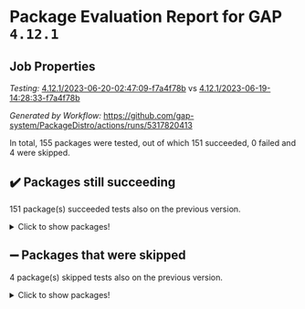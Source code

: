 # Package Evaluation Report for GAP `4.12.1`

## Job Properties

*Testing:* [4.12.1/2023-06-20-02:47:09-f7a4f78b](https://github.com/gap-system/PackageDistro/blob/data/reports/4.12.1/2023-06-20-02:47:09-f7a4f78b) vs [4.12.1/2023-06-19-14:28:33-f7a4f78b](https://github.com/gap-system/PackageDistro/blob/data/reports/4.12.1/2023-06-19-14:28:33-f7a4f78b)

*Generated by Workflow:* https://github.com/gap-system/PackageDistro/actions/runs/5317820413

In total, 155 packages were tested, out of which 151 succeeded, 0 failed and 4 were skipped.

## :heavy_check_mark: Packages still succeeding

151 package(s) succeeded tests also on the previous version.
<details><summary>Click to show packages!</summary>

- 4ti2interface 2023.02-04 [(success)](https://github.com/gap-system/PackageDistro/actions/runs/5317820413/jobs/9628857323)
- ace 5.6.2 [(success)](https://github.com/gap-system/PackageDistro/actions/runs/5317820413/jobs/9628857433)
- aclib 1.3.2 [(success)](https://github.com/gap-system/PackageDistro/actions/runs/5317820413/jobs/9628857516)
- agt 0.3.1 [(success)](https://github.com/gap-system/PackageDistro/actions/runs/5317820413/jobs/9628857597)
- alnuth 3.2.1 [(success)](https://github.com/gap-system/PackageDistro/actions/runs/5317820413/jobs/9628857676)
- anupq 3.3.0 [(success)](https://github.com/gap-system/PackageDistro/actions/runs/5317820413/jobs/9628857771)
- atlasrep 2.1.6 [(success)](https://github.com/gap-system/PackageDistro/actions/runs/5317820413/jobs/9628857851)
- autodoc 2023.06.19 [(success)](https://github.com/gap-system/PackageDistro/actions/runs/5317820413/jobs/9628857917)
- automata 1.15 [(success)](https://github.com/gap-system/PackageDistro/actions/runs/5317820413/jobs/9628857994)
- automgrp 1.3.2 [(success)](https://github.com/gap-system/PackageDistro/actions/runs/5317820413/jobs/9628858076)
- autpgrp 1.11 [(success)](https://github.com/gap-system/PackageDistro/actions/runs/5317820413/jobs/9628858162)
- cap 2023.06-03 [(success)](https://github.com/gap-system/PackageDistro/actions/runs/5317820413/jobs/9628858270)
- caratinterface 2.3.5 [(success)](https://github.com/gap-system/PackageDistro/actions/runs/5317820413/jobs/9628858359)
- cddinterface 2022.11.01 [(success)](https://github.com/gap-system/PackageDistro/actions/runs/5317820413/jobs/9628858436)
- circle 1.6.6 [(success)](https://github.com/gap-system/PackageDistro/actions/runs/5317820413/jobs/9628858540)
- classicpres 1.22 [(success)](https://github.com/gap-system/PackageDistro/actions/runs/5317820413/jobs/9628858635)
- cohomolo 1.6.11 [(success)](https://github.com/gap-system/PackageDistro/actions/runs/5317820413/jobs/9628858723)
- congruence 1.2.5 [(success)](https://github.com/gap-system/PackageDistro/actions/runs/5317820413/jobs/9628858809)
- corelg 1.56 [(success)](https://github.com/gap-system/PackageDistro/actions/runs/5317820413/jobs/9628858897)
- crime 1.6 [(success)](https://github.com/gap-system/PackageDistro/actions/runs/5317820413/jobs/9628858977)
- crisp 1.4.6 [(success)](https://github.com/gap-system/PackageDistro/actions/runs/5317820413/jobs/9628859045)
- crypting 0.10.4 [(success)](https://github.com/gap-system/PackageDistro/actions/runs/5317820413/jobs/9628859107)
- cryst 4.1.26 [(success)](https://github.com/gap-system/PackageDistro/actions/runs/5317820413/jobs/9628859176)
- crystcat 1.1.10 [(success)](https://github.com/gap-system/PackageDistro/actions/runs/5317820413/jobs/9628859245)
- ctbllib 1.3.6 [(success)](https://github.com/gap-system/PackageDistro/actions/runs/5317820413/jobs/9628859315)
- cubefree 1.19 [(success)](https://github.com/gap-system/PackageDistro/actions/runs/5317820413/jobs/9628859422)
- curlinterface 2.3.2 [(success)](https://github.com/gap-system/PackageDistro/actions/runs/5317820413/jobs/9628859583)
- cvec 2.8.1 [(success)](https://github.com/gap-system/PackageDistro/actions/runs/5317820413/jobs/9628859652)
- datastructures 0.3.0 [(success)](https://github.com/gap-system/PackageDistro/actions/runs/5317820413/jobs/9628859761)
- deepthought 1.0.6 [(success)](https://github.com/gap-system/PackageDistro/actions/runs/5317820413/jobs/9628859828)
- design 1.8 [(success)](https://github.com/gap-system/PackageDistro/actions/runs/5317820413/jobs/9628859894)
- difsets 2.3.1 [(success)](https://github.com/gap-system/PackageDistro/actions/runs/5317820413/jobs/9628859972)
- digraphs 1.6.2 [(success)](https://github.com/gap-system/PackageDistro/actions/runs/5317820413/jobs/9628860054)
- edim 1.3.7 [(success)](https://github.com/gap-system/PackageDistro/actions/runs/5317820413/jobs/9628860124)
- example 4.3.4 [(success)](https://github.com/gap-system/PackageDistro/actions/runs/5317820413/jobs/9628860196)
- examplesforhomalg 2023.02-04 [(success)](https://github.com/gap-system/PackageDistro/actions/runs/5317820413/jobs/9628860268)
- factint 1.6.3 [(success)](https://github.com/gap-system/PackageDistro/actions/runs/5317820413/jobs/9628860356)
- ferret 1.0.9 [(success)](https://github.com/gap-system/PackageDistro/actions/runs/5317820413/jobs/9628860429)
- fga 1.5.0 [(success)](https://github.com/gap-system/PackageDistro/actions/runs/5317820413/jobs/9628860503)
- fining 1.5.5 [(success)](https://github.com/gap-system/PackageDistro/actions/runs/5317820413/jobs/9628860582)
- float 1.0.3 [(success)](https://github.com/gap-system/PackageDistro/actions/runs/5317820413/jobs/9628860659)
- format 1.4.3 [(success)](https://github.com/gap-system/PackageDistro/actions/runs/5317820413/jobs/9628860732)
- forms 1.2.9 [(success)](https://github.com/gap-system/PackageDistro/actions/runs/5317820413/jobs/9628860822)
- fplsa 1.2.6 [(success)](https://github.com/gap-system/PackageDistro/actions/runs/5317820413/jobs/9628860905)
- fr 2.4.12 [(success)](https://github.com/gap-system/PackageDistro/actions/runs/5317820413/jobs/9628860988)
- francy 2.0.3 [(success)](https://github.com/gap-system/PackageDistro/actions/runs/5317820413/jobs/9628861065)
- fwtree 1.3 [(success)](https://github.com/gap-system/PackageDistro/actions/runs/5317820413/jobs/9628861130)
- gapdoc 1.6.6 [(success)](https://github.com/gap-system/PackageDistro/actions/runs/5317820413/jobs/9628861200)
- gauss 2023.02-04 [(success)](https://github.com/gap-system/PackageDistro/actions/runs/5317820413/jobs/9628861280)
- gaussforhomalg 2023.02-04 [(success)](https://github.com/gap-system/PackageDistro/actions/runs/5317820413/jobs/9628861342)
- gbnp 1.0.5 [(success)](https://github.com/gap-system/PackageDistro/actions/runs/5317820413/jobs/9628861409)
- generalizedmorphismsforcap 2023.03-01 [(success)](https://github.com/gap-system/PackageDistro/actions/runs/5317820413/jobs/9628861489)
- genss 1.6.8 [(success)](https://github.com/gap-system/PackageDistro/actions/runs/5317820413/jobs/9628861554)
- gradedmodules 2023.02-04 [(success)](https://github.com/gap-system/PackageDistro/actions/runs/5317820413/jobs/9628861640)
- gradedringforhomalg 2023.02-04 [(success)](https://github.com/gap-system/PackageDistro/actions/runs/5317820413/jobs/9628861737)
- grape 4.9.0 [(success)](https://github.com/gap-system/PackageDistro/actions/runs/5317820413/jobs/9628861823)
- groupoids 1.73 [(success)](https://github.com/gap-system/PackageDistro/actions/runs/5317820413/jobs/9628861907)
- grpconst 2.6.4 [(success)](https://github.com/gap-system/PackageDistro/actions/runs/5317820413/jobs/9628861997)
- guarana 0.96.3 [(success)](https://github.com/gap-system/PackageDistro/actions/runs/5317820413/jobs/9628862096)
- guava 3.18 [(success)](https://github.com/gap-system/PackageDistro/actions/runs/5317820413/jobs/9628862175)
- hap 1.56 [(success)](https://github.com/gap-system/PackageDistro/actions/runs/5317820413/jobs/9628862268)
- hapcryst 0.1.15 [(success)](https://github.com/gap-system/PackageDistro/actions/runs/5317820413/jobs/9628862345)
- hecke 1.5.3 [(success)](https://github.com/gap-system/PackageDistro/actions/runs/5317820413/jobs/9628862434)
- help 3.5 [(success)](https://github.com/gap-system/PackageDistro/actions/runs/5317820413/jobs/9628862511)
- homalg 2023.02-05 [(success)](https://github.com/gap-system/PackageDistro/actions/runs/5317820413/jobs/9628862600)
- homalgtocas 2023.02-04 [(success)](https://github.com/gap-system/PackageDistro/actions/runs/5317820413/jobs/9628862681)
- idrel 2.45 [(success)](https://github.com/gap-system/PackageDistro/actions/runs/5317820413/jobs/9628862777)
- images 1.3.1 [(success)](https://github.com/gap-system/PackageDistro/actions/runs/5317820413/jobs/9628862871)
- intpic 0.3.0 [(success)](https://github.com/gap-system/PackageDistro/actions/runs/5317820413/jobs/9628862961)
- io 4.8.1 [(success)](https://github.com/gap-system/PackageDistro/actions/runs/5317820413/jobs/9628863064)
- io_forhomalg 2023.02-04 [(success)](https://github.com/gap-system/PackageDistro/actions/runs/5317820413/jobs/9628863157)
- irredsol 1.4.4 [(success)](https://github.com/gap-system/PackageDistro/actions/runs/5317820413/jobs/9628863262)
- json 2.1.1 [(success)](https://github.com/gap-system/PackageDistro/actions/runs/5317820413/jobs/9628863393)
- jupyterkernel 1.5.0 [(success)](https://github.com/gap-system/PackageDistro/actions/runs/5317820413/jobs/9628863482)
- jupyterviz 1.5.6 [(success)](https://github.com/gap-system/PackageDistro/actions/runs/5317820413/jobs/9628863597)
- kan 1.35 [(success)](https://github.com/gap-system/PackageDistro/actions/runs/5317820413/jobs/9628863711)
- kbmag 1.5.11 [(success)](https://github.com/gap-system/PackageDistro/actions/runs/5317820413/jobs/9628863816)
- laguna 3.9.6 [(success)](https://github.com/gap-system/PackageDistro/actions/runs/5317820413/jobs/9628863917)
- liealgdb 2.2.1 [(success)](https://github.com/gap-system/PackageDistro/actions/runs/5317820413/jobs/9628864037)
- liepring 2.8 [(success)](https://github.com/gap-system/PackageDistro/actions/runs/5317820413/jobs/9628864163)
- liering 2.4.2 [(success)](https://github.com/gap-system/PackageDistro/actions/runs/5317820413/jobs/9628864267)
- linearalgebraforcap 2023.06-02 [(success)](https://github.com/gap-system/PackageDistro/actions/runs/5317820413/jobs/9628864397)
- localizeringforhomalg 2023.02-04 [(success)](https://github.com/gap-system/PackageDistro/actions/runs/5317820413/jobs/9628864525)
- loops 3.4.3 [(success)](https://github.com/gap-system/PackageDistro/actions/runs/5317820413/jobs/9628864674)
- lpres 1.0.3 [(success)](https://github.com/gap-system/PackageDistro/actions/runs/5317820413/jobs/9628864789)
- majoranaalgebras 1.5.1 [(success)](https://github.com/gap-system/PackageDistro/actions/runs/5317820413/jobs/9628864893)
- mapclass 1.4.6 [(success)](https://github.com/gap-system/PackageDistro/actions/runs/5317820413/jobs/9628864983)
- matgrp 0.70 [(success)](https://github.com/gap-system/PackageDistro/actions/runs/5317820413/jobs/9628865085)
- matricesforhomalg 2023.02-04 [(success)](https://github.com/gap-system/PackageDistro/actions/runs/5317820413/jobs/9628865192)
- modisom 2.5.4 [(success)](https://github.com/gap-system/PackageDistro/actions/runs/5317820413/jobs/9628865315)
- modulepresentationsforcap 2023.06-02 [(success)](https://github.com/gap-system/PackageDistro/actions/runs/5317820413/jobs/9628865439)
- modules 2023.02-04 [(success)](https://github.com/gap-system/PackageDistro/actions/runs/5317820413/jobs/9628865543)
- monoidalcategories 2023.05-03 [(success)](https://github.com/gap-system/PackageDistro/actions/runs/5317820413/jobs/9628865651)
- nconvex 2022.09-01 [(success)](https://github.com/gap-system/PackageDistro/actions/runs/5317820413/jobs/9628865769)
- nilmat 1.4.2 [(success)](https://github.com/gap-system/PackageDistro/actions/runs/5317820413/jobs/9628865861)
- nock 1.5 [(success)](https://github.com/gap-system/PackageDistro/actions/runs/5317820413/jobs/9628865971)
- normalizinterface 1.3.6 [(success)](https://github.com/gap-system/PackageDistro/actions/runs/5317820413/jobs/9628866047)
- nq 2.5.10 [(success)](https://github.com/gap-system/PackageDistro/actions/runs/5317820413/jobs/9628866148)
- numericalsgps 1.3.1 [(success)](https://github.com/gap-system/PackageDistro/actions/runs/5317820413/jobs/9628866265)
- openmath 11.5.3 [(success)](https://github.com/gap-system/PackageDistro/actions/runs/5317820413/jobs/9628866365)
- orb 4.9.0 [(success)](https://github.com/gap-system/PackageDistro/actions/runs/5317820413/jobs/9628866469)
- packagemanager 1.4.1 [(success)](https://github.com/gap-system/PackageDistro/actions/runs/5317820413/jobs/9628866573)
- patternclass 2.4.3 [(success)](https://github.com/gap-system/PackageDistro/actions/runs/5317820413/jobs/9628866660)
- permut 2.0.4 [(success)](https://github.com/gap-system/PackageDistro/actions/runs/5317820413/jobs/9628867724)
- polenta 1.3.10 [(success)](https://github.com/gap-system/PackageDistro/actions/runs/5317820413/jobs/9628867834)
- polymaking 0.8.6 [(success)](https://github.com/gap-system/PackageDistro/actions/runs/5317820413/jobs/9628867925)
- primgrp 3.4.4 [(success)](https://github.com/gap-system/PackageDistro/actions/runs/5317820413/jobs/9628868035)
- profiling 2.5.2 [(success)](https://github.com/gap-system/PackageDistro/actions/runs/5317820413/jobs/9628868113)
- qpa 1.34 [(success)](https://github.com/gap-system/PackageDistro/actions/runs/5317820413/jobs/9628868200)
- quagroup 1.8.3 [(success)](https://github.com/gap-system/PackageDistro/actions/runs/5317820413/jobs/9628868303)
- radiroot 2.9 [(success)](https://github.com/gap-system/PackageDistro/actions/runs/5317820413/jobs/9628868389)
- rcwa 4.7.1 [(success)](https://github.com/gap-system/PackageDistro/actions/runs/5317820413/jobs/9628868458)
- rds 1.8 [(success)](https://github.com/gap-system/PackageDistro/actions/runs/5317820413/jobs/9628868547)
- recog 1.4.2 [(success)](https://github.com/gap-system/PackageDistro/actions/runs/5317820413/jobs/9628868640)
- repndecomp 1.3.0 [(success)](https://github.com/gap-system/PackageDistro/actions/runs/5317820413/jobs/9628868744)
- repsn 3.1.1 [(success)](https://github.com/gap-system/PackageDistro/actions/runs/5317820413/jobs/9628868854)
- resclasses 4.7.3 [(success)](https://github.com/gap-system/PackageDistro/actions/runs/5317820413/jobs/9628868952)
- ringsforhomalg 2023.02-05 [(success)](https://github.com/gap-system/PackageDistro/actions/runs/5317820413/jobs/9628869042)
- sco 2023.02-04 [(success)](https://github.com/gap-system/PackageDistro/actions/runs/5317820413/jobs/9628869155)
- scscp 2.4.1 [(success)](https://github.com/gap-system/PackageDistro/actions/runs/5317820413/jobs/9628869259)
- semigroups 5.2.1 [(success)](https://github.com/gap-system/PackageDistro/actions/runs/5317820413/jobs/9628869395)
- sglppow 2.3 [(success)](https://github.com/gap-system/PackageDistro/actions/runs/5317820413/jobs/9628869497)
- sgpviz 0.999.5 [(success)](https://github.com/gap-system/PackageDistro/actions/runs/5317820413/jobs/9628869606)
- simpcomp 2.1.14 [(success)](https://github.com/gap-system/PackageDistro/actions/runs/5317820413/jobs/9628869694)
- singular 2023.02.09 [(success)](https://github.com/gap-system/PackageDistro/actions/runs/5317820413/jobs/9628869791)
- sl2reps 1.1 [(success)](https://github.com/gap-system/PackageDistro/actions/runs/5317820413/jobs/9628869880)
- sla 1.5.3 [(success)](https://github.com/gap-system/PackageDistro/actions/runs/5317820413/jobs/9628869979)
- smallgrp 1.5.3 [(success)](https://github.com/gap-system/PackageDistro/actions/runs/5317820413/jobs/9628870066)
- smallsemi 0.6.13 [(success)](https://github.com/gap-system/PackageDistro/actions/runs/5317820413/jobs/9628870156)
- sonata 2.9.6 [(success)](https://github.com/gap-system/PackageDistro/actions/runs/5317820413/jobs/9628870244)
- sophus 1.27 [(success)](https://github.com/gap-system/PackageDistro/actions/runs/5317820413/jobs/9628870337)
- spinsym 1.5.2 [(success)](https://github.com/gap-system/PackageDistro/actions/runs/5317820413/jobs/9628870418)
- standardff 0.9.4 [(success)](https://github.com/gap-system/PackageDistro/actions/runs/5317820413/jobs/9628870506)
- symbcompcc 1.3.2 [(success)](https://github.com/gap-system/PackageDistro/actions/runs/5317820413/jobs/9628870585)
- thelma 1.3 [(success)](https://github.com/gap-system/PackageDistro/actions/runs/5317820413/jobs/9628870667)
- tomlib 1.2.9 [(success)](https://github.com/gap-system/PackageDistro/actions/runs/5317820413/jobs/9628870732)
- toolsforhomalg 2023.05-01 [(success)](https://github.com/gap-system/PackageDistro/actions/runs/5317820413/jobs/9628870814)
- toric 1.9.5 [(success)](https://github.com/gap-system/PackageDistro/actions/runs/5317820413/jobs/9628870884)
- toricvarieties 2022.07.13 [(success)](https://github.com/gap-system/PackageDistro/actions/runs/5317820413/jobs/9628870982)
- transgrp 3.6.4 [(success)](https://github.com/gap-system/PackageDistro/actions/runs/5317820413/jobs/9628871065)
- ugaly 4.0.3 [(success)](https://github.com/gap-system/PackageDistro/actions/runs/5317820413/jobs/9628871165)
- unipot 1.5 [(success)](https://github.com/gap-system/PackageDistro/actions/runs/5317820413/jobs/9628871239)
- unitlib 4.2.0 [(success)](https://github.com/gap-system/PackageDistro/actions/runs/5317820413/jobs/9628871322)
- utils 0.82 [(success)](https://github.com/gap-system/PackageDistro/actions/runs/5317820413/jobs/9628871408)
- uuid 0.7 [(success)](https://github.com/gap-system/PackageDistro/actions/runs/5317820413/jobs/9628871503)
- walrus 0.9991 [(success)](https://github.com/gap-system/PackageDistro/actions/runs/5317820413/jobs/9628871600)
- wedderga 4.10.4 [(success)](https://github.com/gap-system/PackageDistro/actions/runs/5317820413/jobs/9628871690)
- xmod 2.91 [(success)](https://github.com/gap-system/PackageDistro/actions/runs/5317820413/jobs/9628871787)
- xmodalg 1.23 [(success)](https://github.com/gap-system/PackageDistro/actions/runs/5317820413/jobs/9628871891)
- yangbaxter 0.10.3 [(success)](https://github.com/gap-system/PackageDistro/actions/runs/5317820413/jobs/9628872008)
- zeromqinterface 0.14 [(success)](https://github.com/gap-system/PackageDistro/actions/runs/5317820413/jobs/9628872102)
</details>

## :heavy_minus_sign: Packages that were skipped

4 package(s) skipped tests also on the previous version.
<details><summary>Click to show packages!</summary>

- browse 1.8.21 [(skipped)](https://github.com/gap-system/PackageDistro/actions/runs/5317820413/jobs/9628702089)
- itc 1.5.1 [(skipped)](https://github.com/gap-system/PackageDistro/actions/runs/5317820413/jobs/9628702089)
- polycyclic 2.16 [(skipped)](https://github.com/gap-system/PackageDistro/actions/runs/5317820413/jobs/9628702089)
- xgap 4.31 [(skipped)](https://github.com/gap-system/PackageDistro/actions/runs/5317820413/jobs/9628702089)
</details>

